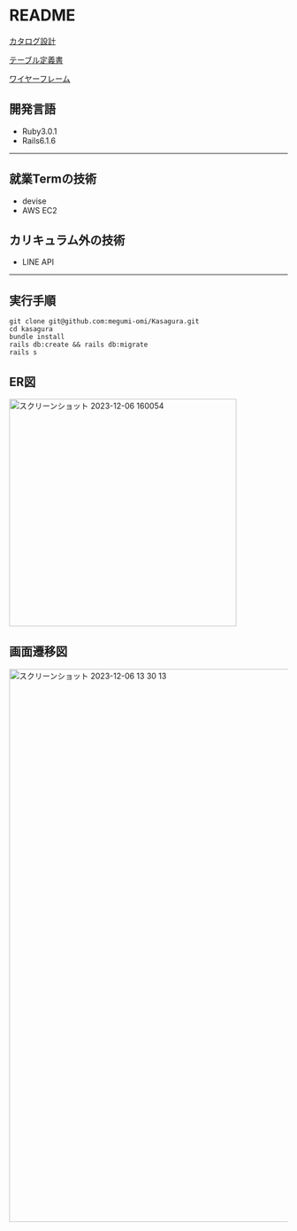 # README
[カタログ設計](https://guttural-bobolink-838.notion.site/25e37cb339484073a78640d8edd8475c?pvs=4)

[テーブル定義書](https://docs.google.com/spreadsheets/d/1jYALnesry3bxT7g5WIMuMdtJgb3o9KO_WvFf2Kj_aSY/edit?usp=sharing)

[ワイヤーフレーム](https://cacoo.com/diagrams/InwHXXdyB9CukLAa/F8D0E)


## 開発言語
* Ruby3.0.1
* Rails6.1.6
---
## 就業Termの技術
* devise
* AWS EC2
## カリキュラム外の技術
* LINE API
---
## 実行手順
```
git clone git@github.com:megumi-omi/Kasagura.git
cd kasagura
bundle install
rails db:create && rails db:migrate
rails s
```

## ER図
<img width="411" alt="スクリーンショット 2023-12-06 160054" src="https://github.com/megumi-omi/Funakubo_kasagura/assets/144208913/48ac56ed-8c74-4b8a-b2cb-e1ba9b2d0c63">

## 画面遷移図
<img width="999" alt="スクリーンショット 2023-12-06 13 30 13" src="https://github.com/megumi-omi/Funakubo_kasagura/assets/144104086/1361c4a6-8549-4522-bb84-06b97cf0d0ef">